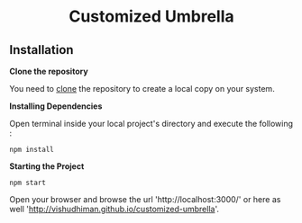 <h1 align="center">
  Customized Umbrella
</h1>

## Installation

**Clone the repository**

You need to [clone](https://help.github.com/en/github/creating-cloning-and-archiving-repositories/cloning-a-repository) the repository to create a local copy on your system.

**Installing Dependencies**

Open terminal inside your local project's directory and execute the following :
```
npm install
```

**Starting the Project**

```
npm start
```
Open your browser and browse the url 'http://localhost:3000/'  or here as well 'http://vishudhiman.github.io/customized-umbrella'.